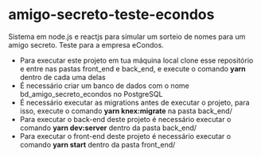 # amigo-secreto-teste-econdos
Sistema em node.js e reactjs para simular um sorteio de nomes para um amigo secreto. Teste para a empresa eCondos.


- Para executar este projeto em tua máquina local clone esse repositório e entre nas pastas front_end e back_end, e execute o comando **yarn** dentro de cada uma delas
- É necessário criar um banco de dados com o nome bd_amigo_secreto_econdos no PostgreSQL
- É necessário executar as migrations antes de executar o projeto, para isso, execute o comando **yarn knex:migrate** na pasta back_end/
- Para executar o back-end deste projeto é necessário executar o comando **yarn dev:server** dentro da pasta back_end/
- Para executar o front-end deste projeto é necessário executar o comando **yarn start** dentro da pasta front_end/
